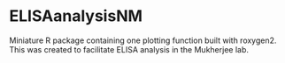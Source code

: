 # ELISAanalysisNM
Miniature R package containing one plotting function built with roxygen2. This was created to facilitate ELISA analysis in the Mukherjee lab.
